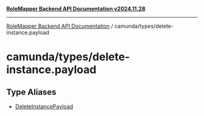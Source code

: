 [**RoleMapper Backend API Documentation v2024.11.28**](../../../README.md)

***

[RoleMapper Backend API Documentation](../../../modules.md) / camunda/types/delete-instance.payload

# camunda/types/delete-instance.payload

## Type Aliases

- [DeleteInstancePayload](type-aliases/DeleteInstancePayload.md)
